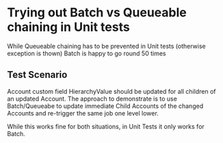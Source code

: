 # Trying out Batch vs Queueable chaining in Unit tests

While Queueable chaining has to be prevented in Unit tests (otherwise exception is thown) Batch is happy to go round 50 times

## Test Scenario

Account custom field HierarchyValue should be updated for all children of an updated Account. The approach to demonstrate is to use Batch/Queueabe to update immediate Child Accounts of the changed Accounts and re-trigger the same job one level lower.

While this works fine for both situations, in Unit Tests it only works for Batch. 
